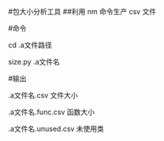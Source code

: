 #包大小分析工具
##利用 nm 命令生产 csv 文件

#命令

cd .a文件路径

size.py .a文件名


#输出  

.a文件名.csv 文件大小

.a文件名.func.csv 函数大小

.a文件名.unused.csv 未使用类

